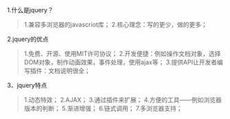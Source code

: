 1.什么是jquery？
> 1.兼容多浏览器的javascriot库；
> 2.核心理念：写的更少，做的更多；

2.jquery的优点
> 1.免费、开源、使用MIT许可协议；
> 2.开发便捷：例如操作文档对象，选择DOM对象，制作动画效果，事件处理，使用ajax等；
> 3.提供API让开发者编写插件：文档说明很全；

3、jquery特点
> 1.动态特效；
> 2.AJAX；
> 3.通过插件来扩展；
> 4.方便的工具——例如浏览器版本的判断；
> 5.渐进增强；
> 6.链式调用；
> 7.多浏览器支持；
